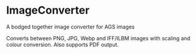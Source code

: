 # ImageConverter
A bodged together image converter for AGS images

Converts between PNG, JPG, Webp and IFF/ILBM images with scaling and colour conversion.
Also supports PDF output.
